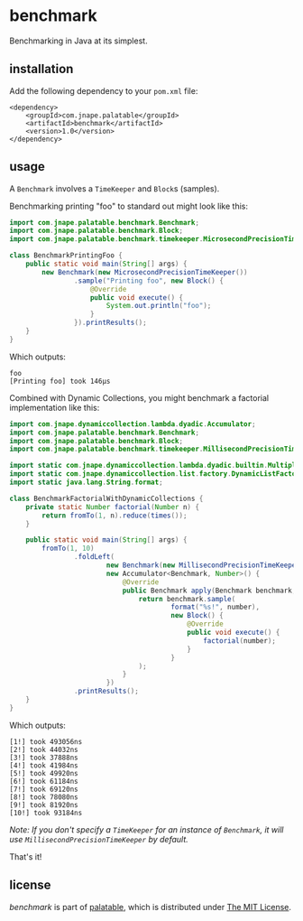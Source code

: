 benchmark
=========

Benchmarking in Java at its simplest.

installation
------------

Add the following dependency to your `pom.xml` file:

    <dependency>
        <groupId>com.jnape.palatable</groupId>
        <artifactId>benchmark</artifactId>
        <version>1.0</version>
    </dependency>

usage
-----

A `Benchmark` involves a `TimeKeeper` and `Block`s (samples).

Benchmarking printing "foo" to standard out might look like this:

```java
import com.jnape.palatable.benchmark.Benchmark;
import com.jnape.palatable.benchmark.Block;
import com.jnape.palatable.benchmark.timekeeper.MicrosecondPrecisionTimeKeeper;

class BenchmarkPrintingFoo {
    public static void main(String[] args) {
        new Benchmark(new MicrosecondPrecisionTimeKeeper())
                .sample("Printing foo", new Block() {
                    @Override
                    public void execute() {
                        System.out.println("foo");
                    }
                }).printResults();
    }
}
```

Which outputs:

```
foo
[Printing foo] took 146µs
```

Combined with Dynamic Collections, you might benchmark a factorial implementation like this:

```java
import com.jnape.dynamiccollection.lambda.dyadic.Accumulator;
import com.jnape.palatable.benchmark.Benchmark;
import com.jnape.palatable.benchmark.Block;
import com.jnape.palatable.benchmark.timekeeper.MillisecondPrecisionTimeKeeper;

import static com.jnape.dynamiccollection.lambda.dyadic.builtin.Multiply.times;
import static com.jnape.dynamiccollection.list.factory.DynamicListFactory.fromTo;
import static java.lang.String.format;

class BenchmarkFactorialWithDynamicCollections {
    private static Number factorial(Number n) {
        return fromTo(1, n).reduce(times());
    }

    public static void main(String[] args) {
        fromTo(1, 10)
                .foldLeft(
                        new Benchmark(new MillisecondPrecisionTimeKeeper()),
                        new Accumulator<Benchmark, Number>() {
                            @Override
                            public Benchmark apply(Benchmark benchmark, final Number number) {
                                return benchmark.sample(
                                        format("%s!", number),
                                        new Block() {
                                            @Override
                                            public void execute() {
                                                factorial(number);
                                            }
                                        }
                                );
                            }
                        })
                .printResults();
    }
}
```

Which outputs:

```
[1!] took 493056ns
[2!] took 44032ns
[3!] took 37888ns
[4!] took 41984ns
[5!] took 49920ns
[6!] took 61184ns
[7!] took 69120ns
[8!] took 78080ns
[9!] took 81920ns
[10!] took 93184ns
```

*Note: If you don't specify a `TimeKeeper` for an instance of `Benchmark`, it will use `MillisecondPrecisionTimeKeeper` by default.*

That's it!

license
-------

_benchmark_ is part of [palatable](http://www.github.com/palatable), which is distributed under [The MIT License](http://choosealicense.com/licenses/mit/).
